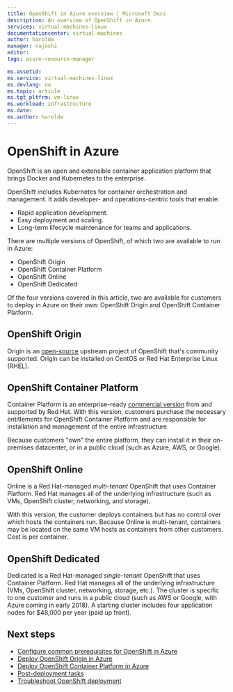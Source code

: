 ```yaml
---
title: OpenShift in Azure overview | Microsoft Docs
description: An overview of OpenShift in Azure.
services: virtual-machines-linux
documentationcenter: virtual-machines
author: haroldw
manager: najoshi
editor: 
tags: azure-resource-manager

ms.assetid: 
ms.service: virtual-machines-linux
ms.devlang: na
ms.topic: article
ms.tgt_pltfrm: vm-linux
ms.workload: infrastructure
ms.date: 
ms.author: haroldw
---
```


# OpenShift in Azure

OpenShift is an open and extensible container application platform that brings Docker and Kubernetes to the enterprise.  

OpenShift includes Kubernetes for container orchestration and management. It adds developer- and operations-centric tools that enable:

- Rapid application development.
- Easy deployment and scaling.
- Long-term lifecycle maintenance for teams and applications.

There are multiple versions of OpenShift, of which two are available to run in Azure:

- OpenShift Origin
- OpenShift Container Platform
- OpenShift Online
- OpenShift Dedicated

Of the four versions covered in this article, two are available for customers to deploy in Azure on their own: OpenShift Origin and OpenShift Container Platform.

## OpenShift Origin

Origin is an [open-source](https://www.openshift.org/) upstream project of OpenShift that's community supported. Origin can be installed on CentOS or Red Hat Enterprise Linux (RHEL).

## OpenShift Container Platform

Container Platform is an enterprise-ready [commercial version](https://www.openshift.com) from and supported by Red Hat. With this version, customers purchase the necessary entitlements for OpenShift Container Platform and are responsible for installation and management of the entire infrastructure.

Because customers "own" the entire platform, they can install it in their on-premises datacenter, or in a public cloud (such as Azure, AWS, or Google).

## OpenShift Online

Online is a Red Hat-managed *multi-tenant* OpenShift that uses Container Platform. Red Hat manages all of the underlying infrastructure (such as VMs, OpenShift cluster, networking, and storage). 

With this version, the customer deploys containers but has no control over which hosts the containers run. Because Online is multi-tenant, containers may be located on the same VM hosts as containers from other customers. Cost is per container.

## OpenShift Dedicated

Dedicated is a Red Hat-managed *single-tenant* OpenShift that uses Container Platform. Red Hat manages all of the underlying infrastructure (VMs, OpenShift cluster, networking, storage, etc.). The cluster is specific to one customer and runs in a public cloud (such as AWS or Google, with Azure coming in early 2018). A starting cluster includes four application nodes for $48,000 per year (paid up front).

## Next steps

- [Configure common prerequisites for OpenShift in Azure](./openshift-prerequisites.md)
- [Deploy OpenShift Origin in Azure](./openshift-origin.md)
- [Deploy OpenShift Container Platform in Azure](./openshift-container-platform.md)
- [Post-deployment tasks](./openshift-post-deployment.md)
- [Troubleshoot OpenShift deployment](./openshift-troubleshooting.md)
